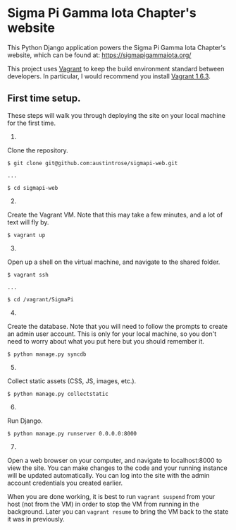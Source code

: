 # Sigma Pi Gamma Iota Chapter's website

This Python Django application powers the Sigma Pi Gamma Iota Chapter's website, which can be found at: https://sigmapigammaiota.org/

This project uses [Vagrant](https://www.vagrantup.com/) to keep the build environment standard between developers. In particular, I would recommend you install [Vagrant 1.6.3](https://www.vagrantup.com/download-archive/v1.6.3.html).

## First time setup.

These steps will walk you through deploying the site on your local machine for the first time.

1.
  Clone the repository.

  ```
  $ git clone git@github.com:austintrose/sigmapi-web.git

  ...

  $ cd sigmapi-web
  ```

2.
  Create the Vagrant VM. Note that this may take a few minutes, and a lot of text will fly by.

  ```
  $ vagrant up
  ```

3.
  Open up a shell on the virtual machine, and navigate to the shared folder.

  ```
  $ vagrant ssh

  ...

  $ cd /vagrant/SigmaPi
  ```

4.
  Create the database. Note that you will need to follow the prompts to create an admin user account. This is only for your local machine, so you don't need to worry about what you put here but you should remember it.

  ```
  $ python manage.py syncdb
  ```

5.

  Collect static assets (CSS, JS, images, etc.).

  ```
  $ python manage.py collectstatic
  ```

6.
  Run Django.

  ```
  $ python manage.py runserver 0.0.0.0:8000
  ```

7.
  Open a web browser on your computer, and navigate to localhost:8000 to view the site. You can make changes to the code and your running instance will be updated automatically. You can log into the site with the admin account credentials you created earlier.

  When you are done working, it is best to run `vagrant suspend` from your host (not from the VM) in order to stop the VM from running in the background. Later you can `vagrant resume` to bring the VM back to the state it was in previously.
